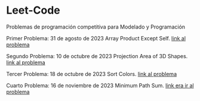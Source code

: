 # Leet-Code
Problemas de programación competitiva para Modelado y Programación

Primer Problema: 
31 de agosto de 2023
Array Product Except Self. [link al problema](https://leetcode.com/problems/product-of-array-except-self/description/?envType=study-plan-v2&envId=leetcode-75)


Segundo Problema:
10 de octubre de 2023
Projection Area of 3D Shapes. [link al problema](https://leetcode.com/problems/projection-area-of-3d-shapes/)

Tercer Problema: 
18 de octubre de 2023
Sort Colors. [link al problema](https://leetcode.com/problems/sort-colors/description/)

Cuarto Problema:
16 de noviembre de 2023
Minimum Path Sum. [link era ir al problema](https://leetcode.com/problems/minimum-path-sum/description/)
